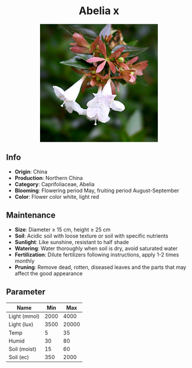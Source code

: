 <h1 align='center'>Abelia x</h1>
<p align="center">
    <img 
        align='center'
        width='320'
        src="../images/abelia x.png" 
        alt='Abelia x' />
</p>

## Info

 - **Origin**: China
 - **Production**: Northern China
 - **Category**: Caprifoliaceae, Abelia
 - **Blooming**: Flowering period May, fruiting period August-September
 - **Color**: Flower color white, light red

## Maintenance

 - **Size**: Diameter ≥ 15 cm, height ≥ 25 cm
 - **Soil**: Acidic soil with loose texture or soil with specific nutrients
 - **Sunlight**: Like sunshine, resistant to half shade
 - **Watering**: Water thoroughly when soil is dry, avoid saturated water
 - **Fertilization**: Dilute fertilizers following instructions, apply 1-2 times monthly
 - **Pruning**: Remove dead, rotten, diseased leaves and the parts that may affect the good appearance

## Parameter

| Name         | Min  | Max   |
|--------------|------|-------|
| Light (mmol) | 2000 | 4000  |
| Light (lux)  | 3500 | 20000 |
| Temp         | 5    | 35    |
| Humid        | 30   | 80    |
| Soil (moist) | 15   | 60    |
| Soil (ec)    | 350  | 2000  |